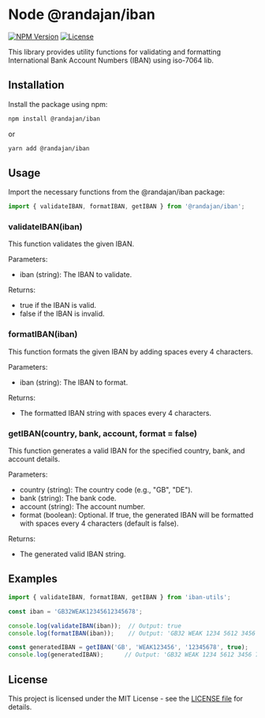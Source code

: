 
# Node @randajan/iban
[![NPM Version](http://img.shields.io/npm/v/@randajan/iban.svg?style=flat-square)](https://npmjs.com/package/@randajan/iban)
[![License](http://img.shields.io/npm/l/@randajan/iban.svg?style=flat-square)](http://opensource.org/licenses/MIT)

This library provides utility functions for validating and formatting International Bank Account Numbers (IBAN) using iso-7064 lib.

## Installation

Install the package using npm:

```bash
npm install @randajan/iban
```

or 

```bash
yarn add @randajan/iban
```

## Usage

Import the necessary functions from the @randajan/iban package:

```js
import { validateIBAN, formatIBAN, getIBAN } from '@randajan/iban';
```

### validateIBAN(iban)

This function validates the given IBAN.

Parameters:

- iban (string): The IBAN to validate.

Returns:

- true if the IBAN is valid.
- false if the IBAN is invalid.

### formatIBAN(iban)

This function formats the given IBAN by adding spaces every 4 characters.

Parameters:

- iban (string): The IBAN to format.

Returns:

- The formatted IBAN string with spaces every 4 characters.

### getIBAN(country, bank, account, format = false)

This function generates a valid IBAN for the specified country, bank, and account details.

Parameters:

- country (string): The country code (e.g., "GB", "DE").
- bank (string): The bank code.
- account (string): The account number.
- format (boolean): Optional. If true, the generated IBAN will be formatted with spaces every 4 characters (default is false).

Returns:

- The generated valid IBAN string.

## Examples

```js
import { validateIBAN, formatIBAN, getIBAN } from 'iban-utils';

const iban = 'GB32WEAK12345612345678';

console.log(validateIBAN(iban));  // Output: true
console.log(formatIBAN(iban));    // Output: 'GB32 WEAK 1234 5612 3456 78'

const generatedIBAN = getIBAN('GB', 'WEAK123456', '12345678', true);
console.log(generatedIBAN);      // Output: 'GB32 WEAK 1234 5612 3456 78'
```

## License
This project is licensed under the MIT License - see the [LICENSE file](https://github.com/randajan/iban/blob/main/LICENSE) for details.
